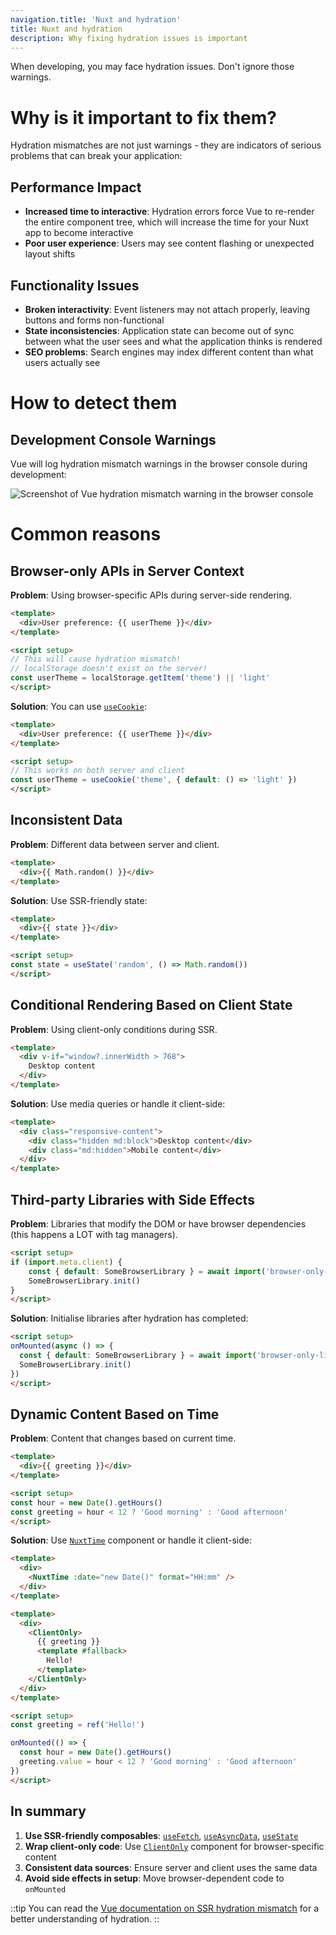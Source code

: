 ```yaml
---
navigation.title: 'Nuxt and hydration'
title: Nuxt and hydration
description: Why fixing hydration issues is important
---
```


When developing, you may face hydration issues. Don't ignore those warnings.

# Why is it important to fix them?

Hydration mismatches are not just warnings - they are indicators of serious problems that can break your application:

## Performance Impact

- **Increased time to interactive**: Hydration errors force Vue to re-render the entire component tree, which will increase the time for your Nuxt app to become interactive
- **Poor user experience**: Users may see content flashing or unexpected layout shifts

## Functionality Issues

- **Broken interactivity**: Event listeners may not attach properly, leaving buttons and forms non-functional
- **State inconsistencies**: Application state can become out of sync between what the user sees and what the application thinks is rendered
- **SEO problems**: Search engines may index different content than what users actually see

# How to detect them

## Development Console Warnings

Vue will log hydration mismatch warnings in the browser console during development:

![Screenshot of Vue hydration mismatch warning in the browser console](/assets/docs/best-practices/vue-console-hydration.png)

# Common reasons

## Browser-only APIs in Server Context

**Problem**: Using browser-specific APIs during server-side rendering.

```html
<template>
  <div>User preference: {{ userTheme }}</div>
</template>

<script setup>
// This will cause hydration mismatch!
// localStorage doesn't exist on the server!
const userTheme = localStorage.getItem('theme') || 'light'
</script>
```

**Solution**: You can use [`useCookie`](/docs/4.x/api/composables/use-cookie):

```html
<template>
  <div>User preference: {{ userTheme }}</div>
</template>

<script setup>
// This works on both server and client
const userTheme = useCookie('theme', { default: () => 'light' })
</script>
```

## Inconsistent Data

**Problem**: Different data between server and client.

```html
<template>
  <div>{{ Math.random() }}</div>
</template>
```

**Solution**: Use SSR-friendly state:

```html
<template>
  <div>{{ state }}</div>
</template>

<script setup>
const state = useState('random', () => Math.random())
</script>
```

## Conditional Rendering Based on Client State

**Problem**: Using client-only conditions during SSR.

```html
<template>
  <div v-if="window?.innerWidth > 768">
    Desktop content
  </div>
</template>
```

**Solution**: Use media queries or handle it client-side:

```html
<template>
  <div class="responsive-content">
    <div class="hidden md:block">Desktop content</div>
    <div class="md:hidden">Mobile content</div>
  </div>
</template>
```

## Third-party Libraries with Side Effects

**Problem**: Libraries that modify the DOM or have browser dependencies (this happens a LOT with tag managers).

```html
<script setup>
if (import.meta.client) {
    const { default: SomeBrowserLibrary } = await import('browser-only-lib')
    SomeBrowserLibrary.init()
}
</script>
```

**Solution**: Initialise libraries after hydration has completed:

```html
<script setup>
onMounted(async () => {
  const { default: SomeBrowserLibrary } = await import('browser-only-lib')
  SomeBrowserLibrary.init()
})
</script>
```

## Dynamic Content Based on Time

**Problem**: Content that changes based on current time.

```html
<template>
  <div>{{ greeting }}</div>
</template>

<script setup>
const hour = new Date().getHours()
const greeting = hour < 12 ? 'Good morning' : 'Good afternoon'
</script>
```

**Solution**: Use [`NuxtTime`](/docs/4.x/api/components/nuxt-time) component or handle it client-side:

```html
<template>
  <div>
    <NuxtTime :date="new Date()" format="HH:mm" />
  </div>
</template>
```

```html
<template>
  <div>
    <ClientOnly>
      {{ greeting }}
      <template #fallback>
        Hello!
      </template>
    </ClientOnly>
  </div>
</template>

<script setup>
const greeting = ref('Hello!')

onMounted(() => {
  const hour = new Date().getHours()
  greeting.value = hour < 12 ? 'Good morning' : 'Good afternoon'
})
</script>
```

## In summary

1. **Use SSR-friendly composables**: [`useFetch`](/docs/4.x/api/composables/use-fetch), [`useAsyncData`](/docs/4.x/api/composables/use-async-data), [`useState`](/docs/4.x/api/composables/use-state)
2. **Wrap client-only code**: Use [`ClientOnly`](/docs/4.x/api/components/client-only) component for browser-specific content
3. **Consistent data sources**: Ensure server and client uses the same data
4. **Avoid side effects in setup**: Move browser-dependent code to `onMounted`

::tip
You can read the [Vue documentation on SSR hydration mismatch](https://vuejs.org/guide/scaling-up/ssr#hydration-mismatch) for a better understanding of hydration.
::
